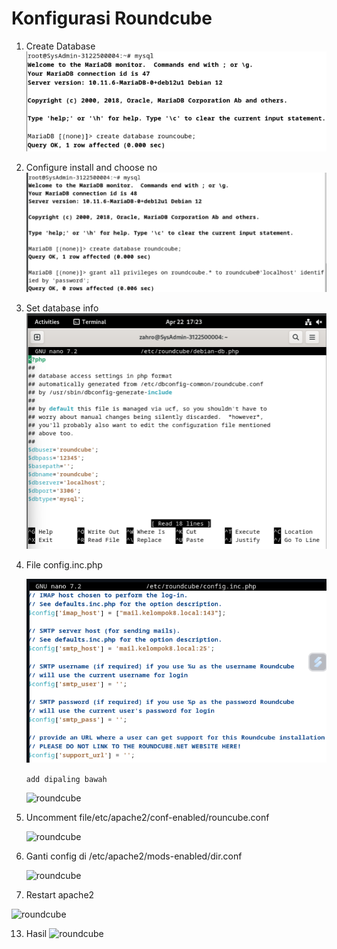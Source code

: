 # Konfigurasi Roundcube

1. Create Database
   ![roundcube](./img/R1.png)
2. Configure install and choose no
   ![roundcube](./img/R2.png)
3. Set database info
   ![roundcube](./img/R3.png)
   
5. File config.inc.php
   
   ![roundcube](./img/R4.png)

   ```add dipaling bawah```
   
   ![roundcube](./img/R5.png)

7. Uncomment file/etc/apache2/conf-enabled/rouncube.conf
   
   ![roundcube](./img/R6.png)
   
9. Ganti config di /etc/apache2/mods-enabled/dir.conf
    
   ![roundcube](./img/R7.png)
   
11. Restart apache2
    
   ![roundcube](./img/R8.png)
   
13. Hasil
   ![roundcube](./img/hasil.png)

  

  
